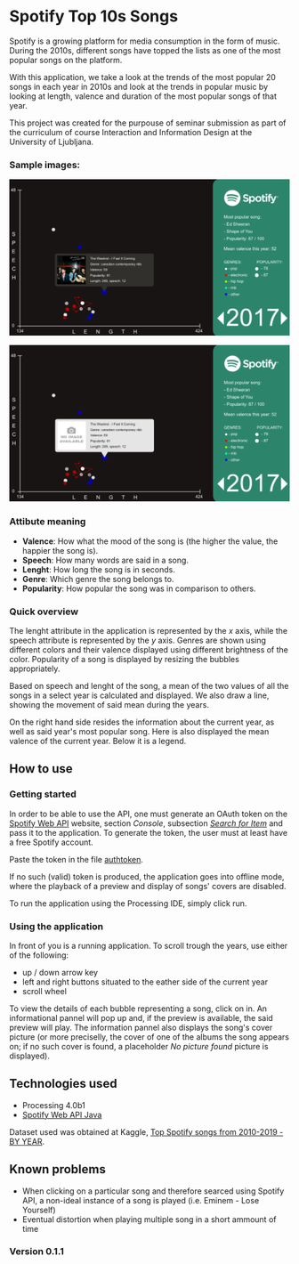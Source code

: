 # Spotify Top 10s Songs

Spotify is a growing platform for media consumption in the form of music. During the 2010s, different songs have topped the lists as one of the most popular songs on the platform.

With this application, we take a look at the trends of the most popular 20 songs in each year in 2010s and look at the trends in popular music by looking at length, valence and duration of the most popular songs of that year.

This project was created for the purpouse of seminar submission as part of the curriculum of course Interaction and Information Design at the University of Ljubljana.

### Sample images:

![Online Mode](/screenshots/SpotifyTop10s_online.png)

![Offline Mode](/screenshots/SpotifyTop10s_offline.png)

### Attibute meaning

* **Valence**: How what the mood of the song is (the higher the value, the happier the song is).
* **Speech**: How many words are said in a song.
* **Lenght**: How long the song is in seconds.
* **Genre**: Which genre the song belongs to.
* **Popularity**: How popular the song was in comparison to others.

### Quick overview

The lenght attribute in the application is represented by the _x_ axis, while the speech attribute is represented by the _y_ axis. Genres are shown using different colors and their valence displayed using different brightness of the color. Popularity of a song is displayed by resizing the bubbles appropriately.

Based on speech and lenght of the song, a mean of the two values of all the songs in a select year is calculated and displayed. We also draw a line, showing the movement of said mean during the years.

On the right hand side resides the information about the current year, as well as said year's most popular song. Here is also displayed the mean valence of the current year. Below it is a legend.

## How to use

### Getting started

In order to be able to use the API, one must generate an OAuth token on the [Spotify Web API](https://developer.spotify.com/web-api/) website, section _Console_, subsection [_Search for Item_](https://developer.spotify.com/console/get-search-item/) and pass it to the application. To generate the token, the user must at least have a free Spotify account.

Paste the token in the file [authtoken](/data/authtoken).

If no such (valid) token is produced, the application goes into offline mode, where the playback of a preview and display of songs' covers are disabled.

To run the application using the Processing IDE, simply click run.

### Using the application

In front of you is a running application. To scroll trough the years, use either of the following:
* up / down arrow key
* left and right buttons situated to the eather side of the current year
* scroll wheel

To view the details of each bubble representing a song, click on in. An informational pannel will pop up and, if the preview is available, the said preview will play. The information pannel also displays the song's cover picture (or more preciselly, the cover of one of the albums the song appears on; if no such cover is found, a placeholder *No picture found* picture is displayed).

## Technologies used

* Processing 4.0b1
* [Spotify Web API Java](https://github.com/spotify-web-api-java)

Dataset used was obtained at Kaggle, [Top Spotify songs from 2010-2019 - BY YEAR](https://www.kaggle.com/leonardopena/top-spotify-songs-from-20102019-by-year).

## Known problems

* When clicking on a particular song and therefore searced using Spotify API, a non-ideal instance of a song is played (i.e. Eminem - Lose Yourself)
* Eventual distortion when playing multiple song in a short ammount of time

### Version 0.1.1
